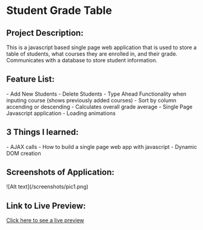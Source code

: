 <h1>Student Grade Table</h1>

<h2>Project Description:</h2>
This is a javascript based single page web application that is used to store a table
of students, what courses they are enrolled in, and their grade.  Communicates with a database to store
student information.

<h2>Feature List:</h2>
- Add New Students
- Delete Students
- Type Ahead Functionality when inputing course (shows previously added courses)
- Sort by column accending or descending
- Calculates overall grade average
- Single Page Javascript application
- Loading animations

<h2>3 Things I learned:</h2>
 - AJAX calls
 - How to build a single page web app with javascript
 - Dynamic DOM creation


<h2>Screenshots of Application:</h2>
   ![Alt text](/screenshots/pic1.png)

<h2>Link to Live Preview:</h2>
<a href="http://jmekstrom.github.io/Student_Grade_Table" target="_blank">Click here to see a live preview</a>

     

